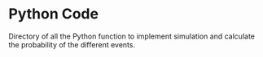 # Python Code

Directory of all the Python function to implement simulation and calculate the probability of the different events.
